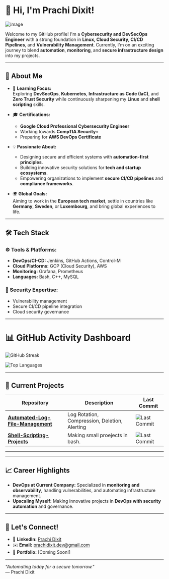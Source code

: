            
# 👋 Hi, I'm Prachi Dixit!  

![image](https://github.com/user-attachments/assets/ce2360e9-a9ac-4f32-acf6-0b2898433542)

Welcome to my GitHub profile!
I'm a **Cybersecurity and DevSecOps Engineer** with a strong foundation in **Linux, Cloud Security, CI/CD Pipelines**, and **Vulnerability Management**. Currently, I'm on an exciting journey to blend **automation**, **monitoring**, and **secure infrastructure design** into my projects.  

---

## 🚀 About Me  

- 🌱 **Learning Focus:**  
  Exploring **DevSecOps**, **Kubernetes**, **Infrastructure as Code (IaC)**, and **Zero Trust Security** while continuously sharpening my **Linux** and **shell scripting** skills.  

- 🎓 **Certifications:**  
  - **Google Cloud Professional Cybersecurity Engineer**  
  - Working towards **CompTIA Security+**  
  - Preparing for **AWS DevOps Certificate**  

- 💡 **Passionate About:**  
  - Designing secure and efficient systems with **automation-first principles**.  
  - Building innovative security solutions for **tech and startup ecosystems**.  
  - Empowering organizations to implement **secure CI/CD pipelines** and **compliance frameworks**.  

- 🌍 **Global Goals:**  
  Aiming to work in the **European tech market**, settle in countries like **Germany**, **Sweden**, or **Luxembourg**, and bring global experiences to life.  

---

## 🛠️ Tech Stack  

### ⚙️ Tools & Platforms:  
- **DevOps/CI-CD:** Jenkins, GitHub Actions, Control-M  
- **Cloud Platforms:** GCP (Cloud Security), AWS  
- **Monitoring:** Grafana, Prometheus  
- **Languages:** Bash, C++, MySQL  

### 🔐 Security Expertise:  
- Vulnerability management  
- Secure CI/CD pipeline integration  
- Cloud security governance  

---

# 📊 GitHub Activity Dashboard

<!-- Contribution Streak -->
![GitHub Streak](https://streak-stats.demolab.com?user=konboot&theme=radical&hide_border=true)

<!-- GitHub Stats -->
<!-- [Prachi's GitHub Stats](https://github-readme-stats.vercel.app/api?username=konboot&show_icons=true&theme=radical) -->

<!-- Top Languages -->
![Top Languages](https://github-readme-stats.vercel.app/api/top-langs/?username=konboot&layout=compact&theme=radical)

---

## 🚀 Current Projects

| Repository                | Description                                         | Last Commit |
|---------------------------|-----------------------------------------------------|-------------|
| [**Automated-Log-File-Management**](https://github.com/konboot/Automated-Log-File-Management) |  Log Rotation, Compression, Deletion, Alerting | ![Last Commit](https://img.shields.io/github/last-commit/konboot/Automated-Log-File-Management) |
| [**Shell-Scripting-Projects**](https://github.com/konboot/Shell-Scripting-Projects)         | Making small proejects in bash.     | ![Last Commit](https://img.shields.io/github/last-commit/konboot/Shell-Scripting-Projects) |


---


---

## 📈 Career Highlights  

- **DevOps at Current Company:** Specialized in **monitoring and observability**, handling vulnerabilities, and automating infrastructure management.  
- **Upscaling Myself:** Making innovative projects in **DevOps with security automation** and governance.  

---

## 🎯 Let's Connect!  

- 💼 **LinkedIn:** [Prachi Dixit](https://www.linkedin.com/in/prachidixit)  
- ✉️ **Email:** prachidixit.dev@gmail.com
- 📝 **Portfolio:** [Coming Soon!]  

---

_"Automating today for a secure tomorrow."_  
— Prachi Dixit  



